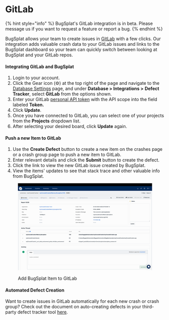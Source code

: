 # GitLab

{% hint style="info" %}
BugSplat's GitLab integration is in beta. Please message us if you want to request a feature or report a bug.
{% endhint %}

BugSplat allows your team to create issues in [GitLab](https://gitlab.com) with a few clicks. Our integration adds valuable crash data to your GitLab issues and links to the BugSplat dashboard so your team can quickly switch between looking at BugSplat and your GitLab repos.

#### Integrating GitLab and BugSplat

1. Login to your account.
2. Click the Gear icon (⚙️) at the top right of the page and navigate to the [Database Settings](https://app.bugsplat.com/v2/database/integrations) page, and under **Database > Integrations >** **Defect Tracker**, select **GitLab** from the options shown.
3. Enter your GitLab [personal API token](https://docs.gitlab.com/ee/user/profile/personal\_access\_tokens.html#create-a-personal-access-token) with the API scope into the field labeled **Token.**
4. Click **Update**.
5. Once you have connected to GitLab, you can select one of your projects from the **Projects** dropdown list.
6. After selecting your desired board, click **Update** again.

#### Push a new Item to GitLab <a href="#push-a-new-item-to-monday.com" id="push-a-new-item-to-monday.com"></a>

1. Use the **Create Defect** button to create a new item on the crashes page or a crash group page to push a new item to GitLab.
2. Enter relevant details and click the **Submit** button to create the defect.
3. Click the link to view the new GitLab issue created by BugSplat.
4. View the items' updates to see that stack trace and other valuable info from BugSplat.

<figure><img src="../../../../.gitbook/assets/output.gif" alt=""><figcaption><p>Add BugSplat Item to GitLab</p></figcaption></figure>

#### Automated Defect Creation <a href="#automated-defect-creation" id="automated-defect-creation"></a>

Want to create issues in GitLab automatically for each new crash or crash group? Check out the document on auto-creating defects in your third-party defect tracker tool [here](https://docs.bugsplat.com/introduction/development/integrating-with-tools/issue-trackers/auto-creating-defects-from-bugsplat-databases-in-attached-third-party-trackers).
